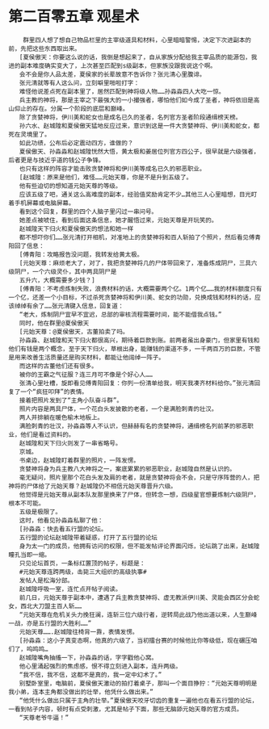 # 第二百零五章 观星术
        群里四人想了想自己物品栏里的主宰级道具和材料，心里暗暗警惕，决定下次进副本的前，先把这些东西取出来。
       [夏侯傲天：你要这么说的话，我倒是想起来了，自从家族分配给我主宰品质的能源包，我进的副本难度确实变大了，上次甚至匹配到s级副本，但家族没跟我说这个啊。
       会不会是你人品太差，夏侯家的长辈故意不告诉你？张元清心里腹诽。
       张元清就等有人这么问，立刻噼里啪啦打字：
       难怪他说差点死在副本里了，居然匹配到神将级人物……孙淼淼四人大吃一惊。
       兵主教的神将，那是主宰之下最强大的一小撮强者，哪怕他们如今成了圣者，神将依旧是高山仰止的存在。分属一个阶段的底层和巅峰。
       除了贪婪神将，伊川美和蛇女也是成名已久的圣者，名列官方圣者阶段通缉榜天榜。
       孙六水、赵城隍和夏侯傲天猛地反应过来，意识到这是一件大贪婪神将、伊川美和蛇女，都死在灵境里了。
       如此功绩，公布后必定震动四方，谁做的？
       夏侯傲天、孙淼淼和赵城隍恍然大悟，黄太极和姜居位列官方四公子，很早就是六级强者，后者更是与技近乎道的钱公子争锋。
       也只有这样的阵容才能击败贪婪神将和伊川美等成名已久的邪恶职业。
       [赵城隍：原来是他们，难怪……元始天尊，你是不是升到五级了。
       他有些迫切的想知道元始天尊的等级。
       应该五级了吧，通关这么高难度的副本，经验值奖励肯定不少…其他三人心里暗想，目光盯着手机屏幕或电脑屏幕。
       看到这个回复，群里的四个人脑子里闪过一串问号。
       她差点被唬住，看到后面这条信息，她才醒悟过来，元始天尊是开玩笑的。
       赵城隍天下归火和夏侯傲天的想法和她一样
       都不想吓你们……张元清打开相机，对准地上的贪婪神将和百人斩拍了个照片，然后看见傅青阳回了信息：
       [傅青阳：攻略报告没问题，我转发给黄太极。
       [元始天尊：麻烦老大了，对了，我把贪婪神将几的尸体带回来了，准备炼成阴尸，三具六级阴尸，一个六级灵仆，其中两具阴尸是
       五升六，大概需要多少钱？]
       [傅青阳：不考虑炼制失败，浪费材料的话，大概需要两个亿。1两个亿……我的材料额度只有一个亿，还差一个小目标，不过杀死贪婪神将和伊川美、蛇女的功勋，兑换成钱和材料的话，应该绰绰有余了……张元清键入信息，回复道：
       “老大，炼制阴尸宜早不宜迟，总部的审核流程需要时间，能不能借我点钱。”
       同时，他在群里@夏侯傲天
       [元始天尊：@夏侯傲天，古董拍卖了吗。
       孙淼淼、赵城隍和天下归火都很高兴，期待着巨款到账。前两者虽出身豪门，但家里有钱和他们有钱是两个概念，至于天下归火，草根出身，能赚钱的渠道不多，一千两百万的巨款，不管是用来改善生活质量还是购买材料，都能让他阔绰一阵子。
       而这样的古董他们还有很多。
       被你的王霸之气征服？连三月可不像是个好心人……
       张清心里吐槽，旋即看见傅青阳回复：你列一份清单给我，明天我凑齐材料给你。”张元清回复了一个“疯狂叩拜”的表情。
       接着把照片发到了“主角小队奋斗群”。
       照片内容是两具尸体，一个花白头发披散的老者，一个是满脸刺青的壮汉。
       两人并排躺在暖色榆木地板上。
       满脸刺青的壮汉，孙淼淼等人不认识，但赫赫有名的贪婪神将，通缉榜名列前茅的邪恶职业，他们是看过资料的。
       赵城隍和天下归火则发了一串省略号。
       京城。
       书桌边，赵城隍盯着群里的照片，一阵发愣。
       贪婪神将身为兵主教八大神将之一，案底累累的邪恶职业，赵城隍自然是认识的。
       毫无疑问，照片里那个花白头发及肩的老者，就是贪婪神将会不会，只是守序阵营的人，把神将的尸体给了元始天尊？赵城隍仍不相信元始天尊晋升六级。
       他觉得是元始天尊从副本队友那里换来了尸体，但转念一想，四级星官想要炼制六级阴尸，根本不可能。
       五级是极限了。
       这时，他看见孙淼淼私聊了他：
       [孙淼淼：快去看五行盟的论坛。
       五行盟的论坛赵城隍带着疑惑，打开了五行盟的论坛
       身为太一门的成员，他拥有访问的权限，但不能发帖评论界面闪烁，论坛跳了出来，赵城隍瞳孔当即一缩。
       只见论坛首页，一条标红置顶的帖子，标题是：
       #元始天尊连跨两级，击毙三大组织的高级执事#
       发帖人是松海分部。
       赵城隍呼吸一室，连忙点开帖子阅读。
       前几日，元始天尊于副本中，遭遇了兵主教贪婪神将、虚无教派伊川美、灵能会西区分会蛇女，西北大刀盟主百人斩……
       “元始天尊在危机关头力挽狂澜，连斩三位六级行者，逆转局此战乃他出道以来，人生巅峰一战，亦是五行盟的大胜利……”
       元始天尊…….赵城隍往椅背一靠，表情发愣。
       [孙淼淼：这小子真变态啊，他真的六级了，当初擂台赛的时候他比你等级低，现在碾压咱们了，呜鸣鸣…
       赵城隍嘴角抽搐一下，孙淼淼的话，字字戳他心窝。
       他心里涌起强烈的焦虑感，恨不得立刻进入副本，连升两级。
       “我不信，我不信，这都不是真的，我一定中幻术了。”
       别墅卧室里，电脑前，夏侯傲天激动的拍打着桌子，那叫一个面目狰狞：“元始天尊明明是我小弟，连本主角都没做出的壮举，他凭什么做出来。”
       “他凭什么做出只属于主角的壮举。”夏侯傲天咬牙切齿的重复一遍他也在看五行盟的论坛，一看到帖子内容，顿时有点受刺激，尤其是帖子下面，那些无脑舔元始天尊的官方成员。
       “天尊老爷牛逼！”